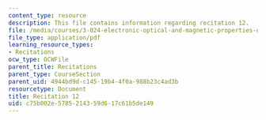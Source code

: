 ```yaml
---
content_type: resource
description: This file contains information regarding recitation 12.
file: /media/courses/3-024-electronic-optical-and-magnetic-properties-of-materials-spring-2013/c75b002e5785214359d617c61b5de149_MIT3_024S13_2012rec12.pdf
file_type: application/pdf
learning_resource_types:
- Recitations
ocw_type: OCWFile
parent_title: Recitations
parent_type: CourseSection
parent_uid: 4944bd9d-c145-19b4-4f0a-988b23c4ad3b
resourcetype: Document
title: Recitation 12
uid: c75b002e-5785-2143-59d6-17c61b5de149
---
```

